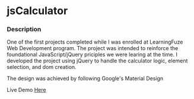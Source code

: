 # jsCalculator

### Description
One of the first projects completed while I was enrolled at LearningFuze Web Development program. The project was intended to reinforce the foundational JavaScript/jQuery priciples we were learing at the time. I developed the project using jQuery to handle the calculator logic, element selection, and dom creation.

The design was achieved by following Google's Material Design

Live Demo [Here](http://www.jonathanmorales.io/apps/jsCalculator "jsCalculator")

